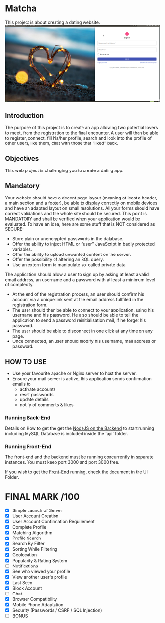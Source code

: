 # Matcha
 This project is about creating a dating website.
 ![Matcha Login Page](docs/Screenshot.png)

 ## Introduction
 The purpose of this project is to create an app allowing two potential lovers to meet, from the registration to the final encounter.
 A user will then be able to register, connect, fill his/her profile, search and look into the profile of other users, like them, chat with those that “liked” back.

 ## Objectives
 This web project is challenging you to create a dating app.

 ## Mandatory
Your website should have a decent page layout (meaning at least a header, a main section and a footer), be able to display correctly on mobile devices and have an adapted layout on small resolutions.
All your forms should have correct validations and the whole site should be secured.
This point is MANDATORY and shall be verified when your application would be evaluated. To have an idea, here are some stuff that is NOT considered as SECURE:
* Store plain or unencrypted passwords in the database.
* Offer the ability to inject HTML or “user” JavaScript in badly protected variables.
* Offer the ability to upload unwanted content on the server.
* Offer the possibility of altering an SQL query.
* Use an extern form to manipulate so-called private data

The application should allow a user to sign up by asking at least a valid email
address, an username and a password with at least a minimum level of complexity.
* At the end of the registration process, an user should confirm his account via a
unique link sent at the email address fullfiled in the registration form.
* The user should then be able to connect to your application, using his username
and his password. He also should be able to tell the application to send a password
reinitialisation mail, if he forget his password.
* The user should be able to disconnect in one click at any time on any page.
* Once connected, an user should modify his username, mail address or password.

## HOW TO USE

* Use your favourite apache or Nginx server to host the server.
* Ensure your mail server is active, this application sends confirmation emails to 
    - activate accounts
    - reset passwords
    - update details
    - notify of comments & likes
### Running Back-End

Details on How to get the get the [NodeJS on the Backend](api/README.md) to start running 
including MySQL Database is included inside the 'api' folder.

### Running Front-End

The front-end and the backend must be running concurrently in separate instances. You must keep port 3000
and port 3000 free.

If you wish to get the [Front-End](UI/README.md) running, check the document in the UI Folder.

# FINAL MARK /100

- [x] Simple Launch of Server
- [x] User Account Creation
- [x] User Account Confirmation Requirement
- [x] Complete Profile
- [x] Matching Algorithm
- [x] Profile Search
- [x] Search By Filter
- [x] Sorting While Filtering
- [x] Geolocation
- [x] Popularity & Rating System
- [ ] Notifications
- [x] See who viewed your profile
- [x] View another user's profile
- [x] Last Seen
- [x] Block Account
- [ ] Chat
- [x] Browser Compatibility
- [x] Mobile Phone Adaptation
- [x] Security (Passwords / CSRF / SQL Injection)
- [ ] BONUS